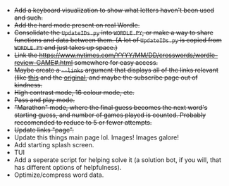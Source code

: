 - ~~Add a keyboard visualization to show what letters haven't been used and such.~~
- ~~Add the hard mode present on real Wordle.~~
- ~~Consolidate the `UpdateIDs.py` into `WORDLE.PY`, or make a way to share functions and data between them. (A lot of `UpdateIDs.py` is copied from `WORDLE.PY` and just takes up space.)~~
- ~~Link the https://www.nytimes.com/YYYY/MM/DD/crosswords/wordle-review-GAME#.html somewhere for easy access.~~
- ~~Maybe create a `--links` argument that displays all of the links relevant (like [this](https://www.nytimes.com/2022/02/10/crosswords/best-wordle-tips.html) and the [original](https://www.nytimes.com/games/wordle/index.html), and maybe the subscribe page out of kindness.~~
- ~~High contrast mode, 16 colour mode, etc.~~
- ~~Pass and play mode.~~
- ~~"Marathon" mode, where the final guess becomes the next word's starting guess, and number of games played is counted. Probably reccomended to reduce to 5 or fewer attempts.~~
- ~~Update links "page".~~
- Update this things main page lol. Images! Images galore!
- Add starting splash screen.
- TUI
- Add a seperate script for helping solve it (a solution bot, if you will, that has different options of helpfulness).
- Optimize/compress word data.
